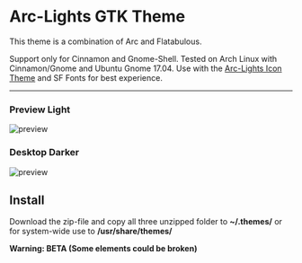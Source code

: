 # Arc-Lights GTK Theme
This theme is a combination of Arc and Flatabulous.  

Support only for Cinnamon and Gnome-Shell. Tested on Arch Linux with Cinnamon/Gnome and Ubuntu Gnome 17.04. Use with the [Arc-Lights Icon Theme](https://github.com/darim92/arc-lights-icons-cursor) and SF Fonts for best experience.

---

### Preview Light
![preview](https://raw.githubusercontent.com/darim92/arc-lights-gtk/master/desktop-light.png)

### Desktop Darker
![preview](https://raw.githubusercontent.com/darim92/arc-lights-gtk/master/desktop-dark.png)

## Install
Download the zip-file and copy all three unzipped folder to **~/.themes/** or for system-wide use to **/usr/share/themes/**

**Warning: BETA (Some elements could be broken)**
